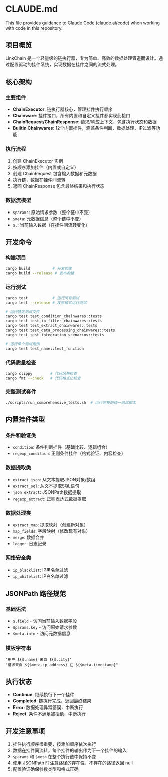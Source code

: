 # CLAUDE.md

This file provides guidance to Claude Code (claude.ai/code) when working with code in this repository.

## 项目概览

LinkChain 是一个轻量级的链执行器，专为简单、高效的数据处理管道而设计。通过配置驱动的挂件系统，实现数据在挂件之间的流式处理。

## 核心架构

### 主要组件
- **ChainExecutor**: 链执行器核心，管理挂件执行顺序
- **Chainware**: 挂件接口，所有内置和自定义挂件都实现此接口
- **ChainRequest/ChainResponse**: 请求/响应上下文，包含执行状态和数据
- **Builtin Chainwares**: 12个内置挂件，涵盖条件判断、数据处理、IP过滤等功能

### 执行流程
1. 创建 ChainExecutor 实例
2. 按顺序添加挂件（内置或自定义）
3. 创建 ChainRequest 包含输入数据和元数据
4. 执行链，数据在挂件间流转
5. 返回 ChainResponse 包含最终结果和执行状态

### 数据流模型
- `$params`: 原始请求参数（整个链中不变）
- `$meta`: 元数据信息（整个链中不变）
- `$.`: 当前输入数据（在挂件间流转变化）

## 开发命令

### 构建项目
```bash
cargo build          # 开发构建
cargo build --release # 发布构建
```

### 运行测试
```bash
cargo test           # 运行所有测试
cargo test --release # 发布模式运行测试

# 运行特定测试文件
cargo test test_condition_chainwares::tests
cargo test test_ip_filter_chainwares::tests
cargo test test_extract_chainwares::tests
cargo test test_data_processing_chainwares::tests
cargo test test_integration_scenarios::tests

# 运行单个测试用例
cargo test test_name::test_function
```

### 代码质量检查
```bash
cargo clippy        # 代码风格检查
cargo fmt --check   # 代码格式化检查
```

### 完整测试套件
```bash
./scripts/run_comprehensive_tests.sh  # 运行完整的统一测试脚本
```

## 内置挂件类型

### 条件和验证类
- `condition`: 条件判断挂件（基础比较、逻辑组合）
- `regexp_condition`: 正则条件挂件（格式验证、内容检查）

### 数据提取类
- `extract_json`: 从文本提取JSON对象/数组
- `extract_sql`: 从文本提取SQL语句
- `json_extract`: JSONPath数据提取
- `regexp_extract`: 正则表达式数据提取

### 数据处理类
- `extract_map`: 提取映射（创建新对象）
- `map_fields`: 字段映射（修改现有对象）
- `merge`: 数据合并
- `logger`: 日志记录

### 网络安全类
- `ip_blacklist`: IP黑名单过滤
- `ip_whitelist`: IP白名单过滤

## JSONPath 路径规范

### 基础语法
- `$.field` - 访问当前输入数据字段
- `$params.key` - 访问原始请求参数
- `$meta.info` - 访问元数据信息

### 模板字符串
```
"用户 ${$.name} 来自 ${$.city}"
"请求来自 ${$meta.ip_address} 在 ${$meta.timestamp}"
```

## 执行状态

- **Continue**: 继续执行下一个挂件
- **Completed**: 链执行完成，返回最终结果
- **Error**: 数据处理异常错误，中断执行
- **Reject**: 条件不满足被拒绝，中断执行

## 开发注意事项

1. 挂件执行顺序很重要，按添加顺序依次执行
2. 数据在挂件间流转，每个挂件的输出作为下一个挂件的输入
3. `$params` 和 `$meta` 在整个执行链中保持不变
4. 使用 JSONPath 时注意路径的存在性，不存在的路径返回 null
5. 配置验证确保参数类型和格式正确